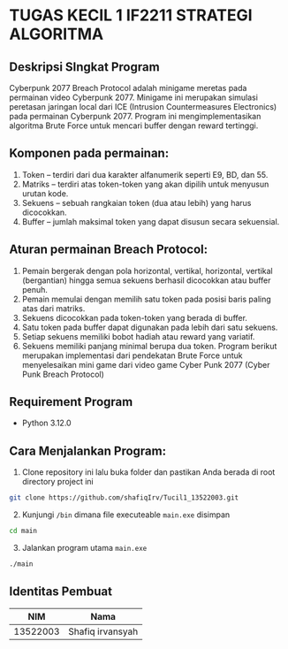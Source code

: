 # TUGAS KECIL 1 IF2211 STRATEGI ALGORITMA

## Deskripsi SIngkat Program

Cyberpunk 2077 Breach Protocol adalah minigame meretas pada permainan video Cyberpunk 2077. Minigame ini merupakan simulasi peretasan jaringan local dari ICE (Intrusion Countermeasures Electronics) pada permainan Cyberpunk 2077. Program ini mengimplementasikan algoritma Brute Force untuk mencari buffer dengan reward tertinggi.

## Komponen pada permainan:

1. Token – terdiri dari dua karakter alfanumerik seperti E9, BD, dan 55.
2. Matriks – terdiri atas token-token yang akan dipilih untuk menyusun urutan kode.
3. Sekuens – sebuah rangkaian token (dua atau lebih) yang harus dicocokkan.
4. Buffer – jumlah maksimal token yang dapat disusun secara sekuensial.
   
## Aturan permainan Breach Protocol:

1. Pemain bergerak dengan pola horizontal, vertikal, horizontal, vertikal (bergantian) hingga
semua sekuens berhasil dicocokkan atau buffer penuh.
2. Pemain memulai dengan memilih satu token pada posisi baris paling atas dari matriks.
3. Sekuens dicocokkan pada token-token yang berada di buffer.
4. Satu token pada buffer dapat digunakan pada lebih dari satu sekuens.
5. Setiap sekuens memiliki bobot hadiah atau reward yang variatif.
6. Sekuens memiliki panjang minimal berupa dua token.
Program berikut merupakan implementasi dari pendekatan Brute Force untuk menyelesaikan mini game dari video game Cyber Punk 2077 (Cyber Punk Breach Protocol)

## Requirement Program

- Python 3.12.0

## Cara Menjalankan Program:

1. Clone repository ini lalu buka folder dan pastikan Anda berada di root directory project ini

```bash
git clone https://github.com/shafiqIrv/Tucil1_13522003.git
```

2. Kunjungi `/bin` dimana file executeable `main.exe` disimpan

```bash
cd main
```

3. Jalankan program utama `main.exe`

```bash
./main
```

## Identitas Pembuat

|   NIM    |        Nama         |
| :------: | :-----------------: |
| 13522003 | Shafiq irvansyah |
